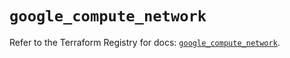 # `google_compute_network`

Refer to the Terraform Registry for docs: [`google_compute_network`](https://registry.terraform.io/providers/hashicorp/google-beta/5.19.0/docs/resources/google_compute_network).
